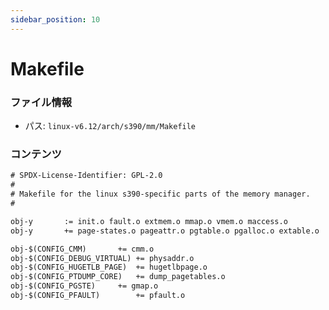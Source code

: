 ```yaml
---
sidebar_position: 10
---
```

# Makefile

### ファイル情報

- パス: `linux-v6.12/arch/s390/mm/Makefile`

### コンテンツ

```txt
# SPDX-License-Identifier: GPL-2.0
#
# Makefile for the linux s390-specific parts of the memory manager.
#

obj-y		:= init.o fault.o extmem.o mmap.o vmem.o maccess.o
obj-y		+= page-states.o pageattr.o pgtable.o pgalloc.o extable.o

obj-$(CONFIG_CMM)		+= cmm.o
obj-$(CONFIG_DEBUG_VIRTUAL)	+= physaddr.o
obj-$(CONFIG_HUGETLB_PAGE)	+= hugetlbpage.o
obj-$(CONFIG_PTDUMP_CORE)	+= dump_pagetables.o
obj-$(CONFIG_PGSTE)		+= gmap.o
obj-$(CONFIG_PFAULT)		+= pfault.o

```
